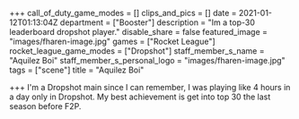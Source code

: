+++
call_of_duty_game_modes = []
clips_and_pics = []
date = 2021-01-12T01:13:04Z
department = ["Booster"]
description = "Im a top-30 leaderboard dropshot player."
disable_share = false
featured_image = "images/fharen-image.jpg"
games = ["Rocket League"]
rocket_league_game_modes = ["Dropshot"]
staff_member_s_name = "Aquilez Boi"
staff_member_s_personal_logo = "images/fharen-image.jpg"
tags = ["scene"]
title = "Aquilez Boi"

+++
I'm a Dropshot main since I can remember, I was playing like 4 hours in a day only in Dropshot. My best achievement is get into top 30 the last season before F2P.